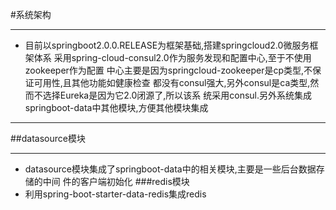 #系统架构
***
- 目前以springboot2.0.0.RELEASE为框架基础,搭建springcloud2.0微服务框架体系
采用spring-cloud-consul2.0作为服务发现和配置中心,至于不使用zookeeper作为配置
中心主要是因为springcloud-zookeeper是cp类型,不保证可用性,且其他功能如健康检查
都没有consul强大,另外consul是ca类型,然而不选择Eureka是因为它2.0闭源了,所以该系
统采用consul.另外系统集成springboot-data中其他模块,方便其他模块集成
***

##datasource模块
***
- datasource模块集成了springboot-data中的相关模块,主要是一些后台数据存储的中间
件的客户端初始化
###redis模块
- 利用spring-boot-starter-data-redis集成redis



